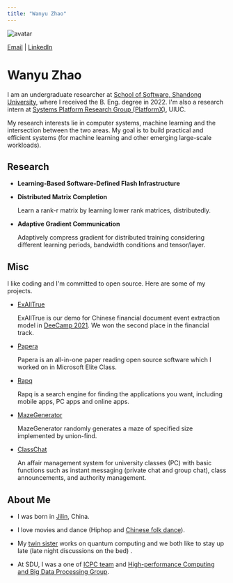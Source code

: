 ```yaml
---
title: "Wanyu Zhao"
---
```


![avatar](./wyzhao2.jpg)

[Email](mailto:wanyugogo@gmail.com) \| [LinkedIn](https://www.linkedin.com/in/wyzhao/)

# Wanyu Zhao 

I am an undergraduate researcher at [School of Software, Shandong University](https://www.sc.sdu.edu.cn/index.htm), where I received the B. Eng. degree in 2022. I'm also a research intern at [Systems Platform Research Group (PlatformX)](https://platformxlab.github.io/), UIUC.

My research interests lie in computer systems, machine learning and the intersection between the two areas. My goal is to build practical and efficient systems (for machine learning and other emerging large-scale workloads).


## Research 

- **Learning-Based Software-Defined Flash Infrastructure**



- **Distributed Matrix Completion**

  Learn a rank-r matrix by learning lower rank matrices, distributedly.

- **Adaptive Gradient Communication**

  Adaptively compress gradient for distributed training considering different learning periods, bandwidth conditions and tensor/layer.


## Misc
I like coding and I'm committed to open source. Here are some of my projects.

- [ExAllTrue](https://exalltrue.github.io/eedc4/)
  
  ExAllTrue is our demo for Chinese financial document event extraction model in [DeeCamp 2021](https://deecamp.com/#/home). We won the second place in the financial track.
  

- [Papera](https://github.com/paperadar)

  Papera is an all-in-one paper reading open source software which I worked on in Microsoft Elite Class.


- [Rapq](https://github.com/wy-go/Rapq)

  Rapq is a search engine for finding the applications you want, including mobile apps, PC apps and online apps.


- [MazeGenerator](https://github.com/wy-go/MazeGenerator)

  MazeGenerator randomly generates a maze of specified size implemented by union-find.
  
  
- [ClassChat](https://github.com/wy-go/ClassChat)

  An affair management system for university classes (PC) with basic functions such as instant messaging (private chat and group chat), class announcements, and authority management.

  

## About Me

- I was born in [Jilin](https://en.wikipedia.org/wiki/Jilin), China.

- I love movies and dance (Hiphop and [Chinese folk dance](https://www.bilibili.com/video/BV153411w7XD?p=8&vd_source=b9661ae60934cbd7513d5fad3016c0c0)).

- My [twin sister](https://WanbingZhao.github.io) works on quantum computing and we both like to stay up late (late night discussions on the bed) .

- At SDU, I was a one of [ICPC team]([https://github.com/wy-go/wy-go.github.io/blob/main/shandong-icpc19.jpg](https://raw.githubusercontent.com/wy-go/wy-go.github.io/main/shandong-icpc19.jpg)) and [High-performance Computing and Big Data Processing Group](https://raw.githubusercontent.com/wy-go/wy-go.github.io/main/sdu-hpc22.JPG).
